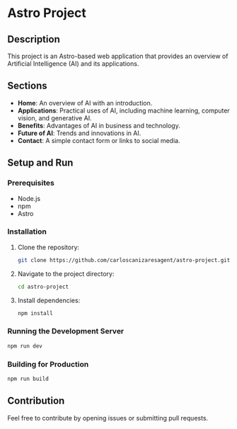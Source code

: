 # Astro Project

## Description
This project is an Astro-based web application that provides an overview of Artificial Intelligence (AI) and its applications.

## Sections
- **Home**: An overview of AI with an introduction.
- **Applications**: Practical uses of AI, including machine learning, computer vision, and generative AI.
- **Benefits**: Advantages of AI in business and technology.
- **Future of AI**: Trends and innovations in AI.
- **Contact**: A simple contact form or links to social media.

## Setup and Run

### Prerequisites
- Node.js
- npm
- Astro

### Installation
1. Clone the repository:
   ```bash
   git clone https://github.com/carloscanizaresagent/astro-project.git
   ```
2. Navigate to the project directory:
   ```bash
   cd astro-project
   ```
3. Install dependencies:
   ```bash
   npm install
   ```

### Running the Development Server
```bash
npm run dev
```

### Building for Production
```bash
npm run build
```

## Contribution
Feel free to contribute by opening issues or submitting pull requests.

